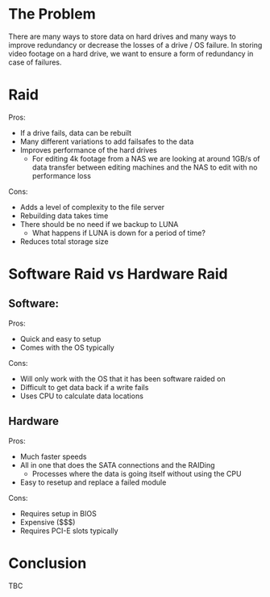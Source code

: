 # The Problem
There are many ways to store data on hard drives and many ways to improve redundancy or decrease the losses of a drive / OS failure. In storing video footage on a hard drive, we want to ensure a form of redundancy in case of failures.

# Raid
Pros:
- If a drive fails, data can be rebuilt
- Many different variations to add failsafes to the data
- Improves performance of the hard drives
    - For editing 4k footage from a NAS we are looking at around 1GB/s of data transfer between editing machines and the NAS to edit with no performance loss

Cons:
- Adds a level of complexity to the file server
- Rebuilding data takes time
- There should be no need if we backup to LUNA
    - What happens if LUNA is down for a period of time?
- Reduces total storage size

# Software Raid vs Hardware Raid
## Software:
Pros: 
- Quick and easy to setup
- Comes with the OS typically

Cons:
- Will only work with the OS that it has been software raided on
- Difficult to get data back if a write fails
- Uses CPU to calculate data locations

## Hardware
Pros:
- Much faster speeds
- All in one that does the SATA connections and the RAIDing
    - Processes where the data is going itself without using the CPU
- Easy to resetup and replace a failed module

Cons:
- Requires setup in BIOS
- Expensive ($$$)
- Requires PCI-E slots typically

# Conclusion
TBC